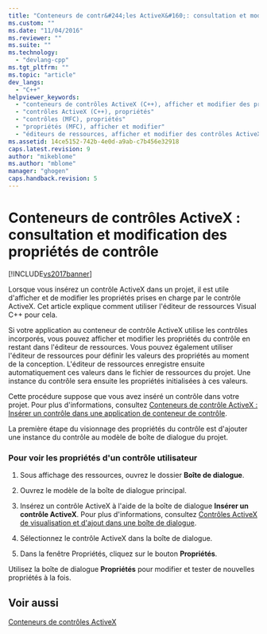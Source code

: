 ```yaml
---
title: "Conteneurs de contr&#244;les ActiveX&#160;: consultation et modification des propri&#233;t&#233;s de contr&#244;le | Microsoft Docs"
ms.custom: ""
ms.date: "11/04/2016"
ms.reviewer: ""
ms.suite: ""
ms.technology: 
  - "devlang-cpp"
ms.tgt_pltfrm: ""
ms.topic: "article"
dev_langs: 
  - "C++"
helpviewer_keywords: 
  - "conteneurs de contrôles ActiveX (C++), afficher et modifier des propriétés"
  - "contrôles ActiveX (C++), propriétés"
  - "contrôles (MFC), propriétés"
  - "propriétés (MFC), afficher et modifier"
  - "éditeurs de ressources, afficher et modifier des contrôles ActiveX"
ms.assetid: 14ce5152-742b-4e0d-a9ab-c7b456e32918
caps.latest.revision: 9
author: "mikeblome"
ms.author: "mblome"
manager: "ghogen"
caps.handback.revision: 5
---
```

# Conteneurs de contr&#244;les ActiveX&#160;: consultation et modification des propri&#233;t&#233;s de contr&#244;le
[!INCLUDE[vs2017banner](../assembler/inline/includes/vs2017banner.md)]

Lorsque vous insérez un contrôle ActiveX dans un projet, il est utile d'afficher et de modifier les propriétés prises en charge par le contrôle ActiveX.  Cet article explique comment utiliser l'éditeur de ressources Visual C\+\+ pour cela.  
  
 Si votre application au conteneur de contrôle ActiveX utilise les contrôles incorporés, vous pouvez afficher et modifier les propriétés du contrôle en restant dans l'éditeur de ressources.  Vous pouvez également utiliser l'éditeur de ressources pour définir les valeurs des propriétés au moment de la conception.  L'éditeur de ressources enregistre ensuite automatiquement ces valeurs dans le fichier de ressources du projet.  Une instance du contrôle sera ensuite les propriétés initialisées à ces valeurs.  
  
 Cette procédure suppose que vous avez inséré un contrôle dans votre projet.  Pour plus d'informations, consultez [Conteneurs de contrôle ActiveX : Insérer un contrôle dans une application de conteneur de contrôle](../mfc/inserting-a-control-into-a-control-container-application.md).  
  
 La première étape du visionnage des propriétés du contrôle est d'ajouter une instance du contrôle au modèle de boîte de dialogue du projet.  
  
### Pour voir les propriétés d'un contrôle utilisateur  
  
1.  Sous affichage des ressources, ouvrez le dossier **Boîte de dialogue**.  
  
2.  Ouvrez le modèle de la boîte de dialogue principal.  
  
3.  Insérez un contrôle ActiveX à l'aide de la boîte de dialogue **Insérer un contrôle ActiveX**.  Pour plus d'informations, consultez [Contrôles ActiveX de visualisation et d'ajout dans une boîte de dialogue](../mfc/viewing-and-adding-activex-controls-to-a-dialog-box.md).  
  
4.  Sélectionnez le contrôle ActiveX dans la boîte de dialogue.  
  
5.  Dans la fenêtre Propriétés, cliquez sur le bouton **Propriétés**.  
  
 Utilisez la boîte de dialogue **Propriétés** pour modifier et tester de nouvelles propriétés à la fois.  
  
## Voir aussi  
 [Conteneurs de contrôles ActiveX](../mfc/activex-control-containers.md)